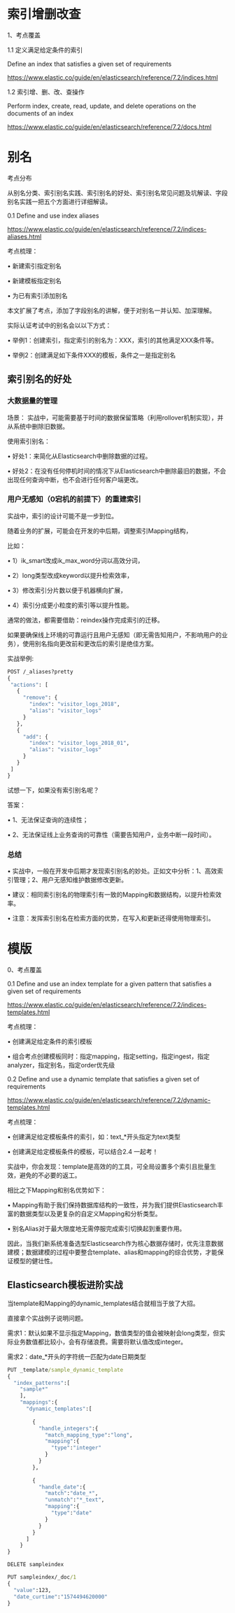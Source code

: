# 索引增删改查

1、考点覆盖


1.1 定义满足给定条件的索引

Define an index that satisfies a given set of requirements

https://www.elastic.co/guide/en/elasticsearch/reference/7.2/indices.html

1.2 索引增、删、改、查操作

Perform index, create, read, update, and delete operations on the documents of an index

https://www.elastic.co/guide/en/elasticsearch/reference/7.2/docs.html

# 别名


考点分布


从别名分类、索引别名实践、索引别名的好处、索引别名常见问题及坑解读、字段别名实践一把五个方面进行详细解读。

0.1 Define and use index aliases

https://www.elastic.co/guide/en/elasticsearch/reference/7.2/indices-aliases.html

考点梳理：

• 新建索引指定别名

• 新建模板指定别名

• 为已有索引添加别名

本文扩展了考点，添加了字段别名的讲解，便于对别名一并认知、加深理解。

实际认证考试中的别名会以以下方式：

• 举例1：创建索引，指定索引的别名为：XXX，索引的其他满足XXX条件等。

• 举例2：创建满足如下条件XXX的模板，条件之一是指定别名


## 索引别名的好处

### 大数据量的管理


场景： 实战中，可能需要基于时间的数据保留策略（利用rollover机制实现），并从系统中删除旧数据。

使用索引别名：

• 好处1：来简化从Elasticsearch中删除数据的过程。

• 好处2：在没有任何停机时间的情况下从Elasticsearch中删除最旧的数据，不会出现任何查询中断，也不会进行任何客户端更改。


### 用户无感知（0宕机的前提下）的重建索引

实战中，索引的设计可能不是一步到位。

随着业务的扩展，可能会在开发的中后期，调整索引Mapping结构，

比如：

• 1）ik_smart改成ik_max_word分词以高效分词，

• 2）long类型改成keyword以提升检索效率，

• 3）修改索引分片数以便于机器横向扩展，

• 4）索引分成更小粒度的索引等以提升性能。

通常的做法，都需要借助：reindex操作完成索引的迁移。

如果要确保线上环境的可靠运行且用户无感知（即无需告知用户，不影响用户的业务），使用别名指向更改前和更改后的索引是绝佳方案。

实战举例:
```cmd
POST /_aliases?pretty
{
 "actions": [
   {
     "remove": {
       "index": "visitor_logs_2018",
       "alias": "visitor_logs"
     }
   },
   {
     "add": {
       "index": "visitor_logs_2018_01",
       "alias": "visitor_logs"
     }
   }
 ]
}
```

试想一下，如果没有索引别名呢？

答案：

• 1、无法保证查询的连续性；

• 2、无法保证线上业务查询的可靠性（需要告知用户，业务中断一段时间）。

### 总结

• 实战中，一般在开发中后期才发现索引别名的妙处。正如文中分析：1、高效索引管理；2、用户无感知维护数据修改更新。

• 建议：相同索引别名的物理索引有一致的Mapping和数据结构，以提升检索效率。

• 注意：发挥索引别名在检索方面的优势，在写入和更新还得使用物理索引。

# 模版

0、考点覆盖

0.1 Define and use an index template for a given pattern that satisfies a given set of requirements

https://www.elastic.co/guide/en/elasticsearch/reference/7.2/indices-templates.html

考点梳理：

• 创建满足给定条件的索引模板

• 组合考点创建模板同时：指定mapping，指定setting，指定ingest，指定analyzer，指定别名，指定order优先级

0.2 Define and use a dynamic template that satisfies a given set of requirements

https://www.elastic.co/guide/en/elasticsearch/reference/7.2/dynamic-templates.html

考点梳理：

• 创建满足给定模板条件的索引，如：text_*开头指定为text类型

• 创建满足给定模板条件的模板，可以结合2.4 一起考！

实战中，你会发现：template是高效的的工具，可全局设置多个索引且批量生效，避免的不必要的返工。

相比之下Mapping和别名优势如下：

• Mapping有助于我们保持数据库结构的一致性，并为我们提供Elasticsearch丰富的数据类型以及更复杂的自定义Mapping和分析类型。

• 别名Alias对于最大限度地无需停服完成索引切换起到重要作用。

因此，当我们新系统准备选型Elasticsearch作为核心数据存储时，优先注意数据建模；数据建模的过程中要整合template、alias和mapping的综合优势，才能保证模型的健壮性。

## Elasticsearch模板进阶实战

当template和Mapping的dynamic_templates结合就相当于放了大招。

直接拿个实战例子说明问题。

需求1：默认如果不显示指定Mapping，数值类型的值会被映射会long类型，但实际业务数值都比较小，会有存储浪费。需要将默认值改成integer。

需求2：date_*开头的字符统一匹配为date日期类型

```cmd
PUT _template/sample_dynamic_template
{
  "index_patterns":[
    "sample*"
    ],
    "mappings":{
      "dynamic_templates":[
        
        {
          "handle_integers":{
            "match_mapping_type":"long",
            "mapping":{
              "type":"integer"
            }
          }
        },
        
        {
          "handle_date":{
            "match":"date_*",
            "unmatch":"*_text",
            "mapping":{
              "type":"date"
            }
          }
        }
      ]
    }
}

DELETE sampleindex

PUT sampleindex/_doc/1
{
  "value":123,
  "date_curtime":"1574494620000"
}

```
